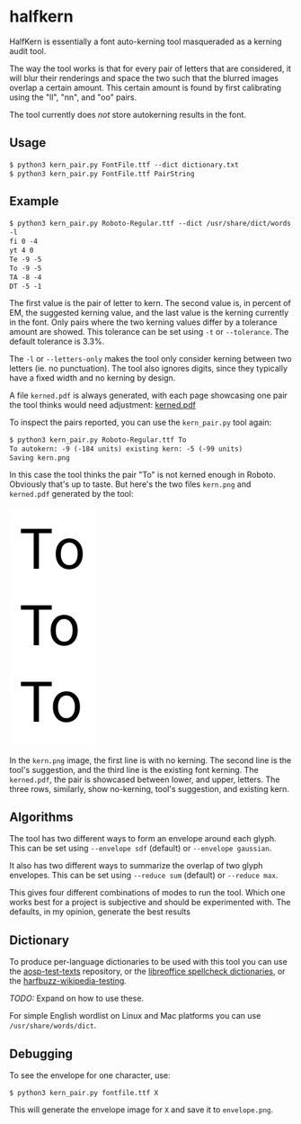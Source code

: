 # halfkern

HalfKern is essentially a font auto-kerning tool masqueraded as a
kerning audit tool.

The way the tool works is that for every pair of letters that
are considered, it will blur their renderings and space the
two such that the blurred images overlap a certain amount.
This certain amount is found by first calibrating using the
"ll", "nn", and "oo" pairs.

The tool currently does _not_ store autokerning results in the font.

## Usage

```
$ python3 kern_pair.py FontFile.ttf --dict dictionary.txt
$ python3 kern_pair.py FontFile.ttf PairString
```

## Example

```
$ python3 kern_pair.py Roboto-Regular.ttf --dict /usr/share/dict/words -l
fi 0 -4
yt 4 0
Te -9 -5
To -9 -5
TA -8 -4
DT -5 -1
```

The first value is the pair of letter to kern. The second value is, in percent
of EM, the suggested kerning value, and the last value is the kerning currently
in the font.  Only pairs where the two kerning values differ by a tolerance
amount are showed.  This tolerance can be set using `-t` or `--tolerance`.
The default tolerance is 3.3%.

The `-l` or `--letters-only` makes the tool only consider kerning between
two letters (ie. no punctuation).  The tool also ignores digits, since they
typically have a fixed width and no kerning by design.

A file `kerned.pdf` is always generated, with each page showcasing one pair
the tool thinks would need adjustment: [kerned.pdf](/images/kerned.pdf)

To inspect the pairs reported, you can use the `kern_pair.py` tool again:
```
$ python3 kern_pair.py Roboto-Regular.ttf To
To autokern: -9 (-184 units) existing kern: -5 (-99 units)
Saving kern.png
```
In this case the tool thinks the pair "To" is not kerned enough in Roboto.
Obviously that's up to taste. But here's the two files `kern.png`
and `kerned.pdf` generated by the tool:

![kern.png](/images/kern.png)

In the `kern.png` image, the first line is with no kerning. The second line
is the tool's suggestion, and the third line is the existing font
kerning.  The `kerned.pdf`, the pair is showcased between lower, and upper,
letters.  The three rows, similarly, show no-kerning, tool's suggestion,
and existing kern.


## Algorithms

The tool has two different ways to form an envelope around each glyph.
This can be set using `--envelope sdf` (default) or `--envelope gaussian`.

It also has two different ways to summarize the overlap of two glyph envelopes.
This can be set using `--reduce sum` (default) or `--reduce max`.

This gives four different combinations of modes to run the tool.  Which
one works best for a project is subjective and should be experimented with.
The defaults, in my opinion, generate the best results


## Dictionary

To produce per-language dictionaries to be used with this tool you can use the
[aosp-test-texts](https://github.com/googlefonts/aosp-test-texts)
repository, or the
[libreoffice spellcheck dictionaries](https://cgit.freedesktop.org/libreoffice/dictionaries/),
or the
[harfbuzz-wikipedia-testing](https://github.com/harfbuzz/harfbuzz-testing-wikipedia).

*TODO:* Expand on how to use these.

For simple English wordlist on Linux and Mac platforms you can use
`/usr/share/words/dict`.


## Debugging

To see the envelope for one character, use:
```
$ python3 kern_pair.py fontfile.ttf X
```
This will generate the envelope image for `X` and save it to `envelope.png`.
